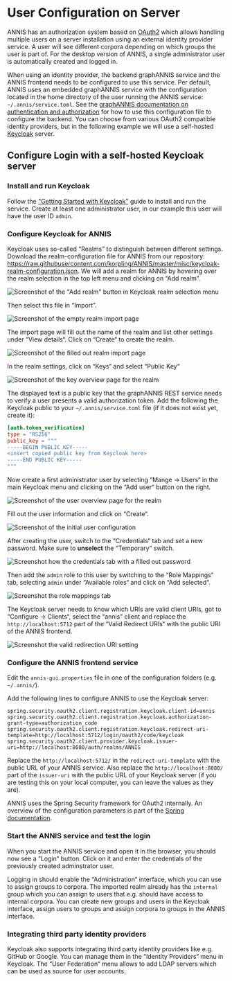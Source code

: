 # User Configuration on Server

ANNIS has an authorization system based on [OAuth2](https://www.oauth.com/) which allows handling multiple users on a server installation using an external identity provider service.
A user will see different corpora depending on which groups the user is part of.
For the desktop version of ANNIS, a single administrator user is automatically created and logged in.

When using an identity provider, the backend graphANNIS service and the ANNIS frontend needs to be configured to use this service.
Per default, ANNIS uses an embedded graphANNIS service with the configuration located in the home directory of the user running the ANNIS service: `~/.annis/service.toml`.
See the [graphANNIS documentation on authentication and authorization](https://korpling.github.io/graphANNIS/docs/v0.29/rest.html#authentication-and-authorization) for how to use this configuration file to configure the backend.
You can choose from various OAuth2 compatible identity providers, but in the following example we will use a self-hosted [Keycloak](https://www.keycloak.org/) server.

## Configure Login with a self-hosted Keycloak server

### Install and run Keycloak

Follow the ["Getting Started with Keycloak"](https://www.keycloak.org/getting-started) guide to install and run the service.
Create at least one administrator user, in our example this user will have the user ID `admin`.

### Configure Keycloak for ANNIS

Keycloak uses so-called “Realms” to distinguish between different settings.
Download the realm-configuration file for ANNIS from our repository: <https://raw.githubusercontent.com/korpling/ANNIS/master/misc/keycloak-realm-configuration.json>.
We will add a realm for ANNIS by hovering over the realm selection in the top left menu and clicking on “Add realm”.

![Screenshot of the "Add realm" button in Keycloak realm selection menu](add-realm.png)

Then select this file in “Import”.

![Screenshot of the empty realm import page](import-realm.png)

The import page will fill out the name of the realm and list other settings under “View details“.
Click on “Create“ to create the realm.

![Screenshot of the filled out realm import page](import-realm-filled-out.png)

In the realm settings, click on “Keys“ and select “Public Key“

![Screenshot of the key overview page for the realm](realm-keys.png)

The displayed text is a public key that the graphANNIS REST service needs to verify a user presents a valid authorization token.
Add the following the Keycloak public to your `~/.annis/service.toml` file (if it does not exist yet, create it):

```toml
[auth.token_verification]
type = "RS256"
public_key = """
-----BEGIN PUBLIC KEY-----
<insert copied public key from Keycloak here>
-----END PUBLIC KEY-----
"""
```

Now create a first administrator user by selecting “Mange -> Users“ in the main Keycloak menu and clicking on the “Add user“ button on the right.

![Screenshot of the user overview page for the realm](add-user-button.png)

Fill out the user information and click on “Create“.

![Screenshot of the initial user configuration](filled-out-user.png)

After creating the user, switch to the “Credentials“ tab and set a new password.
Make sure to **unselect** the “Temporary“ switch.

![Screenshot how the credentials tab with a filled out password](set-password.png)

Then add the `admin` role to this user by switching to the “Role Mappings“ tab, selecting `admin` under “Available roles“ and click on “Add selected“.

![Screenshot the role mappings tab](add-role.png)

The Keycloak server needs to know which URIs are valid client URIs, got to “Configure -> Clients“, select the “annis” client and replace the `http://localhost:5712` part of the “Valid Redirect URIs“ with the public URI of the ANNIS frontend.

![Screenshot the valid redirection URI setting](replace-redirect-uri.png)

### Configure the ANNIS frontend service

Edit the `annis-gui.properties` file in one of the configuration folders (e.g. `~/.annis/`).

Add the following lines to configure ANNIS to use the Keycloak server:
```properties
spring.security.oauth2.client.registration.keycloak.client-id=annis
spring.security.oauth2.client.registration.keycloak.authorization-grant-type=authorization_code
spring.security.oauth2.client.registration.keycloak.redirect-uri-template=http://localhost:5712/login/oauth2/code/keycloak
spring.security.oauth2.client.provider.keycloak.issuer-uri=http://localhost:8080/auth/realms/ANNIS
```

Replace the `http://localhost:5712/` in the `redirect-uri-template` with the public URL of your ANNIS service.
Also replace the `http://localhost:8080/` part of the `issuer-uri` with the public URL of your Keycloak server (if you are testing this on your local computer, you can leave the values as they are).

ANNIS uses the Spring Security framework for OAuth2 internally.
An overview of the configuration parameters is part of the [Spring documentation](https://docs.spring.io/spring-boot/docs/2.1.9.RELEASE/reference/html/boot-features-security.html#boot-features-security-oauth2-client).

### Start the ANNIS service and test the login

When you start the ANNIS service and open it in the browser, you should now see a “Login“ button.
Click on it and enter the credentials of the previously created adminstrator user.

Logging in should enable the “Administration“ interface, which you can use to assign groups to corpora.
The imported realm already has the `internal` group which you can assign to users that e.g. should have access to internal corpora.
You can create new groups and users in the Keycloak interface, assign users to groups and assign corpora to groups in the ANNIS interface.

### Integrating third party identity providers

Keycloak also supports integrating third party identity providers like e.g. GitHub or Google.
You can manage them in the “Identity Providers“ menu in Keycloak.
The “User Federation“ menu allows to add LDAP servers which can be used as source for user accounts.